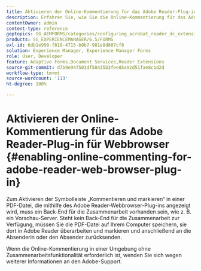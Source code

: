```yaml
---
title: Aktivieren der Online-Kommentierung für das Adobe Reader-Plug-in für Webbrowser
description: Erfahren Sie, wie Sie die Online-Kommentierung für das Adobe Reader-Webbrowser-Plug-in aktivieren.
contentOwner: admin
content-type: reference
geptopics: SG_AEMFORMS/categories/configuring_acrobat_reader_dc_extensions
products: SG_EXPERIENCEMANAGER/6.5/FORMS
exl-id: 6db1e998-f810-4715-b0b7-981e8d807cf8
solution: Experience Manager, Experience Manager Forms
role: User, Developer
feature: Adaptive Forms,Document Services,Reader Extensions
source-git-commit: d7b9e947503df58435b3fee85a92d51fae8c1d2d
workflow-type: tm+mt
source-wordcount: '113'
ht-degree: 100%

---
```


# Aktivieren der Online-Kommentierung für das Adobe Reader-Plug-in für Webbrowser {#enabling-online-commenting-for-adobe-reader-web-browser-plug-in}

Zum Aktivieren der Symbolleiste „Kommentieren und markieren“ in einer PDF-Datei, die mithilfe des Adobe Reader-Webbrowser-Plug-ins angezeigt wird, muss ein Back-End für die Zusammenarbeit vorhanden sein, wie z. B. ein Vorschau-Server. Steht kein Back-End für die Zusammenarbeit zur Verfügung, müssen Sie die PDF-Datei auf Ihrem Computer speichern, sie dort in Adobe Reader überarbeiten und markieren und anschließend an die Absenderin oder den Absender zurücksenden.

Wenn die Online-Kommentierung in einer Umgebung ohne Zusammenarbeitsfunktionalität erforderlich ist, wenden Sie sich wegen weiterer Informationen an den Adobe-Support.
